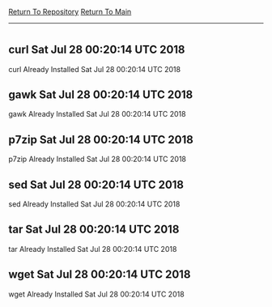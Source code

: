 [Return To Repository](https://github.com/deathbybandaid/piholeparser/)
[Return To Main](https://github.com/deathbybandaid/piholeparser/blob/master/RecentRunLogs/Mainlog.md)
____________________________________
# 
## curl Sat Jul 28 00:20:14 UTC 2018
curl Already Installed Sat Jul 28 00:20:14 UTC 2018
## gawk Sat Jul 28 00:20:14 UTC 2018
gawk Already Installed Sat Jul 28 00:20:14 UTC 2018
## p7zip Sat Jul 28 00:20:14 UTC 2018
p7zip Already Installed Sat Jul 28 00:20:14 UTC 2018
## sed Sat Jul 28 00:20:14 UTC 2018
sed Already Installed Sat Jul 28 00:20:14 UTC 2018
## tar Sat Jul 28 00:20:14 UTC 2018
tar Already Installed Sat Jul 28 00:20:14 UTC 2018
## wget Sat Jul 28 00:20:14 UTC 2018
wget Already Installed Sat Jul 28 00:20:14 UTC 2018
